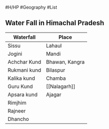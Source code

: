 #H/HP #Geography #List
## Water Fall in Himachal Pradesh
| Waterfall    | Place          |
| ------------ | -------------- |
| Sissu        | Lahaul         |
| Jogini       | Mandi          |
| Achchar Kund | Bhawan, Kangra |
| Rukmani kund | Bilaspur       |
| Kalika kund  | Chamba         |
| Guru Kund    | [[Nalagarh]]   |
| Apsara kund  | Ajagar         |
| Rimjhim      |                |
| Rajneer      |                |
| Dhancho      |                |